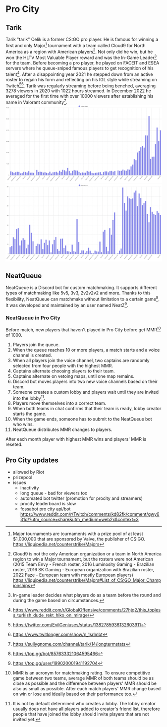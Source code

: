 # Pro City

## Tarik

Tarik "tarik" Celik is a former CS:GO pro player. He is famous for winning a first and only Major[^major] tournament with a team called Cloud9 for North America as a region with American players[^only]. Not only did he win, but he won the HLTV Most Valuable Player reward and was the In-Game Leader[^IGL] for the team. Before becoming a pro player, he played on FACEIT and ESEA servers where he queue-sniped famous players to get recognition of his talent[^c1]. After a disappointing year 2021 he stepped down from an active roster to regain his form and reflecting on his IGL style while streaming on Twitch[^c2][^c3].
Tarik was regularly streaming before being benched, averaging 3278 viewers in 2020 with 1022 hours streamed. In December 2022 he averaged for the first time with over 10000 viewers after establishing his name in Valorant community[^c4].
  !["Monthly average viewers graph"](../img/SG_monthly_average_viewers.png "Monthly average viewers")
    !["Monthly hours streamed"](../img/SG_monthly_streamed_hours.png)

## NeatQueue

NeatQueue is a Discord bot for custom matchmaking. It supports different types of matchmaking like 5v5, 3v3, 2v2v2v2 and more. Thanks to this flexibility, NeatQueue can matchmake without limitation to a certain game[^NQ]. It was developed and maintained by an user named NeatZ[^NZ].

### NeatQueue in Pro City

  Before match, new players that haven't played in Pro City before get MMR[^MMR] of 1000.

  1) Players join the queue.
  2) When the queue reaches 10 or more players, a match starts and a voice channel is created.
  3) When all players join the voice channel, two captains are randomly selected from four people with the highest MMR.
  4) Captains alternate choosing players to their team.
  5) Captains alternate on vetoing maps, until one map remains.
  6) Discord bot moves players into two new voice channels based on their team.
  7) Someone creates a custom lobby and players wait until they are invited into the lobby[^someone].
  8) Players move themselves into a correct team.
  9) When both teams in chat confirms that their team is ready, lobby creator starts the game.
  10) When the game ends, someone has to submit to the NeatQueue bot who wins.
  11) NeatQueue distributes MMR changes to players.

  After each month player with highest MMR wins and players' MMR is reseted.

## Pro City updates
  
- allowed by Riot
- prizepool
- issues
  - inactivity
  - long queue - bad for viewers too
  - automated bot twitter (promotion for procity and streamers)
  - procity leaderboard is slow
  - fossabot pro city api/bot <https://www.reddit.com/r/Twitch/comments/kd82fk/comment/gwy631d/?utm_source=share&utm_medium=web2x&context=3>

[^major]: Major tournaments are tournaments with a prize pool of at least $1,000,000 that are sponsored by Valve, the publisher of CS:GO.
<https://liquipedia.net/counterstrike/Majors>

[^only]: Cloud9 is not the only American organization or a team in North America region to win a Major tournament, but the rosters were not American (2015 Team Envy - French roster, 2016 Luminosity Gaming - Brazilian roster, 2016 SK Gaming - European organization with Brazilian roster, 2022 Faze - European team with mostly European players) <https://liquipedia.net/counterstrike/Majors#List_of_CS:GO_Major_Championships>

[^IGL]: In-game leader decides what players do as a team before the round and during the game based on circumstances.

[^c1]: <https://www.reddit.com/r/GlobalOffensive/comments/27hjq2/this_topless_turkish_dude_rekt_hiko_on_mirage/>

[^c2]: <https://twitter.com/EvilGeniuses/status/1382785936132603911>

[^c3]: <https://www.twitlonger.com/show/n_1srlmbt>

[^c4]: <https://sullygnome.com/channel/tarik/14/longtermstats>

[^NQ]: <https://top.gg/bot/857633321064595466>

[^NZ]: <https://top.gg/user/199020001941192704>

[^MMR]: MMR is an acronym for matchmaking rating. To ensure competitive game between two teams, average MMR of both teams should be as close as possible and the difference between players' MMR should be also as small as possible. After each match players' MMR change based on win or lose and ideally based on their performance too.

[^someone]: It is not by default determined who creates a lobby. The lobby creator usually does not have all players added to creator's friend list, therefore people that have joined the lobby should invite players that are not invited yet.
